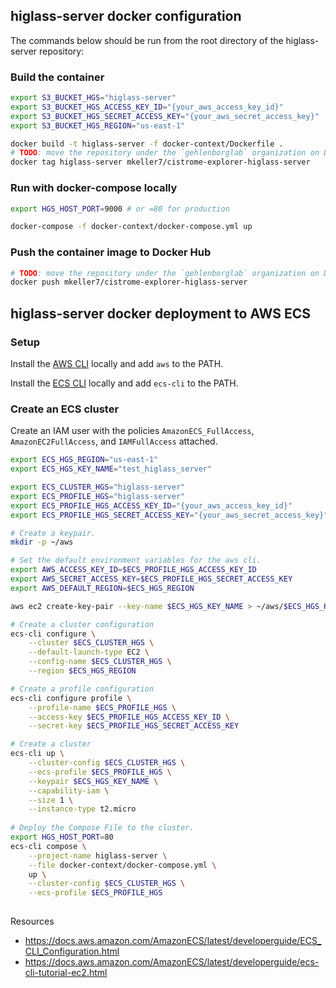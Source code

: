 ## higlass-server docker configuration

The commands below should be run from the root directory of the higlass-server repository:

### Build the container

```sh
export S3_BUCKET_HGS="higlass-server"
export S3_BUCKET_HGS_ACCESS_KEY_ID="{your_aws_access_key_id}"
export S3_BUCKET_HGS_SECRET_ACCESS_KEY="{your_aws_secret_access_key}"
export S3_BUCKET_HGS_REGION="us-east-1"

docker build -t higlass-server -f docker-context/Dockerfile .
# TODO: move the repository under the `gehlenborglab` organization on Docker Hub.
docker tag higlass-server mkeller7/cistrome-explorer-higlass-server
```

### Run with docker-compose locally

```sh
export HGS_HOST_PORT=9000 # or =80 for production

docker-compose -f docker-context/docker-compose.yml up
```

### Push the container image to Docker Hub

```sh
# TODO: move the repository under the `gehlenborglab` organization on Docker Hub.
docker push mkeller7/cistrome-explorer-higlass-server
```

## higlass-server docker deployment to AWS ECS

### Setup

Install the [AWS CLI](https://docs.aws.amazon.com/cli/latest/userguide/install-cliv2-linux.html) locally and add `aws` to the PATH.

Install the [ECS CLI](https://docs.aws.amazon.com/AmazonECS/latest/developerguide/ECS_CLI_installation.html) locally and add `ecs-cli` to the PATH.


### Create an ECS cluster

Create an IAM user with the policies `AmazonECS_FullAccess`, `AmazonEC2FullAccess`, and `IAMFullAccess` attached.

```sh
export ECS_HGS_REGION="us-east-1"
export ECS_HGS_KEY_NAME="test_higlass_server"

export ECS_CLUSTER_HGS="higlass-server"
export ECS_PROFILE_HGS="higlass-server"
export ECS_PROFILE_HGS_ACCESS_KEY_ID="{your_aws_access_key_id}"
export ECS_PROFILE_HGS_SECRET_ACCESS_KEY="{your_aws_secret_access_key}"

# Create a keypair.
mkdir -p ~/aws

# Set the default environment variables for the aws cli.
export AWS_ACCESS_KEY_ID=$ECS_PROFILE_HGS_ACCESS_KEY_ID
export AWS_SECRET_ACCESS_KEY=$ECS_PROFILE_HGS_SECRET_ACCESS_KEY
export AWS_DEFAULT_REGION=$ECS_HGS_REGION

aws ec2 create-key-pair --key-name $ECS_HGS_KEY_NAME > ~/aws/$ECS_HGS_KEY_NAME.pem

# Create a cluster configuration
ecs-cli configure \
    --cluster $ECS_CLUSTER_HGS \
    --default-launch-type EC2 \
    --config-name $ECS_CLUSTER_HGS \
    --region $ECS_HGS_REGION

# Create a profile configuration
ecs-cli configure profile \
    --profile-name $ECS_PROFILE_HGS \
    --access-key $ECS_PROFILE_HGS_ACCESS_KEY_ID \
    --secret-key $ECS_PROFILE_HGS_SECRET_ACCESS_KEY

# Create a cluster
ecs-cli up \
    --cluster-config $ECS_CLUSTER_HGS \
    --ecs-profile $ECS_PROFILE_HGS \
    --keypair $ECS_HGS_KEY_NAME \
    --capability-iam \
    --size 1 \
    --instance-type t2.micro
    
# Deploy the Compose File to the cluster.
export HGS_HOST_PORT=80
ecs-cli compose \
    --project-name higlass-server \
    --file docker-context/docker-compose.yml \
    up \
    --cluster-config $ECS_CLUSTER_HGS \
    --ecs-profile $ECS_PROFILE_HGS
    
```


Resources
- https://docs.aws.amazon.com/AmazonECS/latest/developerguide/ECS_CLI_Configuration.html
- https://docs.aws.amazon.com/AmazonECS/latest/developerguide/ecs-cli-tutorial-ec2.html
